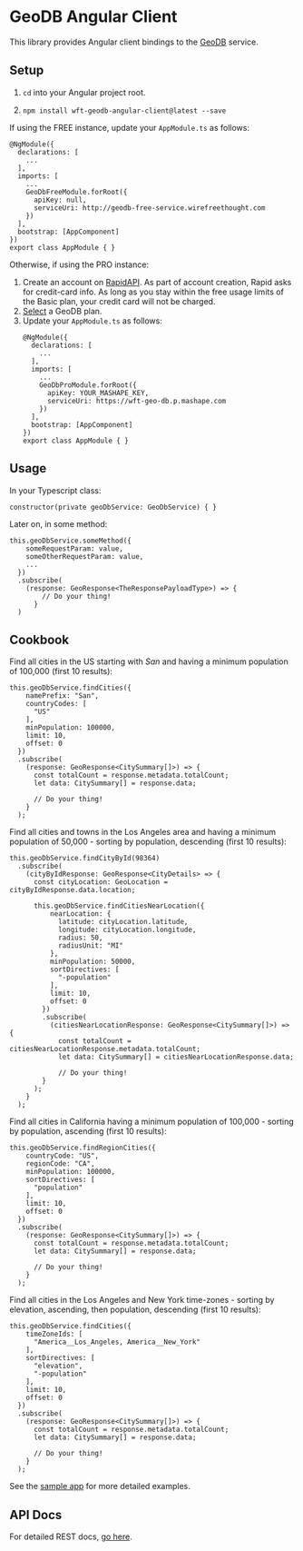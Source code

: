 # GeoDB Angular Client

This library provides Angular client bindings to the [GeoDB](https://rapidapi.com/user/wirefreethought/package/GeoDB) service.

## Setup

1. ``cd`` into your Angular project root.

2. ``npm install wft-geodb-angular-client@latest --save``

If using the FREE instance, update your ``AppModule.ts`` as follows:
```
@NgModule({
  declarations: [
    ...
  ],
  imports: [
    ...
    GeoDbFreeModule.forRoot({
      apiKey: null,
      serviceUri: http://geodb-free-service.wirefreethought.com
    })
  ],
  bootstrap: [AppComponent]
})
export class AppModule { }
```

Otherwise, if using the PRO instance:

1. Create an account on [RapidAPI](https://rapidapi.com). As part of account creation, Rapid asks for credit-card info. As long as you stay within the free usage limits of the Basic plan, your credit card will not be charged.
2. [Select](https://rapidapi.com/user/wirefreethought/package/GeoDB/pricing) a GeoDB plan.
5. Update your ``AppModule.ts`` as follows:
    ```
    @NgModule({
      declarations: [
        ...
      ],
      imports: [
        ...
        GeoDbProModule.forRoot({
          apiKey: YOUR_MASHAPE_KEY,
          serviceUri: https://wft-geo-db.p.mashape.com
        })
      ],
      bootstrap: [AppComponent]
    })
    export class AppModule { }
    ```

## Usage

In your Typescript class:

``constructor(private geoDbService: GeoDbService) { }``

Later on, in some method:

```
this.geoDbService.someMethod({
    someRequestParam: value,
    someOtherRequestParam: value,
    ...
  })
  .subscribe(
    (response: GeoResponse<TheResponsePayloadType>) => {
        // Do your thing!
      }
  )
```

## Cookbook

Find all cities in the US starting with *San* and having a minimum population of 100,000 (first 10 results):
```
this.geoDbService.findCities({
    namePrefix: "San", 
    countryCodes: [
      "US"
    ], 
    minPopulation: 100000, 
    limit: 10, 
    offset: 0
  })
  .subscribe(
    (response: GeoResponse<CitySummary[]>) => {
      const totalCount = response.metadata.totalCount;
      let data: CitySummary[] = response.data;
      
      // Do your thing!
    }
  );
```

Find all cities and towns in the Los Angeles area and having a minimum population of 50,000 - sorting by population, descending (first 10 results):
```
this.geoDbService.findCityById(98364)
  .subscribe(
    (cityByIdResponse: GeoResponse<CityDetails> => {
      const cityLocation: GeoLocation = cityByIdResponse.data.location;
  
      this.geoDbService.findCitiesNearLocation({
          nearLocation: {
            latitude: cityLocation.latitude,
            longitude: cityLocation.longitude,
            radius: 50,
            radiusUnit: "MI"
          }, 
          minPopulation: 50000,
          sortDirectives: [
            "-population"
          ], 
          limit: 10, 
          offset: 0          
        })
        .subscribe(
          (citiesNearLocationResponse: GeoResponse<CitySummary[]>) => {
            const totalCount = citiesNearLocationResponse.metadata.totalCount;
            let data: CitySummary[] = citiesNearLocationResponse.data;
            
            // Do your thing!
        }
      );    
    }
  );
```

Find all cities in California having a minimum population of 100,000 - sorting by population, ascending (first 10 results):
```
this.geoDbService.findRegionCities({
    countryCode: "US",
    regionCode: "CA",
    minPopulation: 100000,
    sortDirectives: [
      "population"
    ],     
    limit: 10, 
    offset: 0           
  })
  .subscribe(
    (response: GeoResponse<CitySummary[]>) => {
      const totalCount = response.metadata.totalCount;
      let data: CitySummary[] = response.data;
      
      // Do your thing!
    }
  );

```

Find all cities in the Los Angeles and New York time-zones - sorting by elevation, ascending, then population, descending (first 10 results):
```
this.geoDbService.findCities({
    timeZoneIds: [
      "America__Los_Angeles, America__New_York"
    ], 
    sortDirectives: [
      "elevation",
      "-population"
    ],        
    limit: 10, 
    offset: 0           
  })
  .subscribe(
    (response: GeoResponse<CitySummary[]>) => {
      const totalCount = response.metadata.totalCount;
      let data: CitySummary[] = response.data;
      
      // Do your thing!
    }
  );

```

See the [sample app](https://github.com/wirefreethought/geo-db-sample-angular-app) for more detailed examples.

## API Docs
For detailed REST docs, [go here](http://geodb-city-api.wirefreethought.com/docs/api-reference/rest-api).
